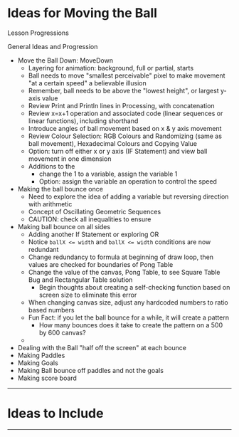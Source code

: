 # Ideas for Moving the Ball
Lesson Progressions

General Ideas and Progression
- Move the Ball Down: MoveDown
  - Layering for animation: background, full or partial, starts
  - Ball needs to move "smallest perceivable" pixel to make movement "at a certain speed" a believable illusion
  - Remember, ball needs to be above the "lowest height", or largest y-axis value
  - Review Print and Println lines in Processing, with concatenation
  - Review x=x+1 operation and associated code (linear sequences or linear functions), including shorthand
  - Introduce angles of ball movement based on x & y axis movement
  - Review Colour Selection: RGB Colours and Randomizing (same as ball movement), Hexadecimal Colours and Copying Value
  - Option: turn off either x or y axis (IF Statement) and view ball movement in one dimension
  - Additions to the
    - change the 1 to a variable, assign the variable 1
    - Option: assign the variable an operation to control the speed
- Making the ball bounce once
  - Need to explore the idea of adding a variable but reversing direction with arithmetic
  - Concept of Oscillating Geometric Sequences
  - CAUTION: check all inequalities to ensure
- Making ball bounce on all sides
  - Adding another If Statement or exploring OR
  - Notice `ballX <= width` and `ballX <= width` conditions are now redundant
  - Change redundancy to formula at beginning of draw loop, then values are checked for boundaries of Pong Table
  - Change the value of the canvas, Pong Table, to see Square Table Bug and Rectangular Table solution
    - Begin thoughts about creating a self-checking function based on screen size to eliminate this error
  - When changing canvas size, adjust any hardcoded numbers to ratio based numbers
  - Fun Fact: if you let the ball bounce for a while, it will create a pattern
    - How many bounces does it take to create the pattern on a 500 by 600 canvas?
  -
- Dealing with the Ball "half off the screen" at each bounce
- Making Paddles
- Making Goals
- Making Ball bounce off paddles and not the goals
- Making score board

---
# Ideas to Include

---

